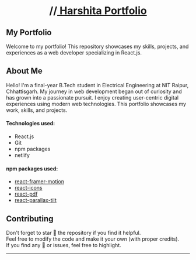 <h1 align="center">
  //<a href="https://harshita.netlify.app/"> Harshita Portfolio</a>
</h1>

## My Portfolio
Welcome to my portfolio! This repository showcases my skills, projects, and experiences as a web developer specializing in React.js.
## About Me
Hello! I'm a final-year B.Tech student in Electrical Engineering at NIT Raipur, Chhattisgarh. My journey in web development began out of curiosity and has grown into a passionate pursuit. I enjoy creating user-centric digital experiences using modern web technologies. This portfolio showcases my work, skills, and projects.
#### Technologies used:

- React.js
- Git
- npm packages
- netlify

#### npm packages used:

- [react-framer-motion](https://www.npmjs.com/package/framer-motion)
- [react-icons](https://www.npmjs.com/package/react-icons)
- [react-pdf](https://www.npmjs.com/package/react-pdf)
- [react-parallax-tilt](https://www.npmjs.com/package/react-parallax-tilt)

## Contributing

Don't forget to star 🌟 the repository if you find it helpful.  
Feel free to modify the code and make it your own (with proper credits).   
If you find any 🐛 or issues, feel free to highlight.

---


